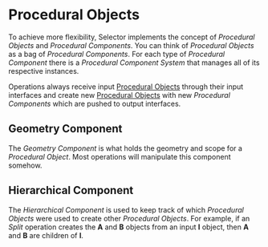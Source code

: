 # Procedural Objects

To achieve more flexibility, Selector implements the concept of *Procedural Objects* and *Procedural Components*. You can think of *Procedural Objects* as a bag of *Procedural Components*. For each type of *Procedural Component* there is a *Procedural Component System* that manages all of its respective instances.

Operations always receive input [Procedural Objects](/objects/objects) through their input interfaces and create new [Procedural Objects](/objects/objects) with new *Procedural Components* which are pushed to output interfaces.

## Geometry Component

The *Geometry Component* is what holds the geometry and scope for a *Procedural Object*. Most operations will manipulate this component somehow.

## Hierarchical Component

The *Hierarchical Component* is used to keep track of which *Procedural Objects* were used to create other *Procedural Objects*. For example, if an *Split* operation creates the **A** and **B** objects from an input **I** object, then **A** and **B** are children of **I**.
